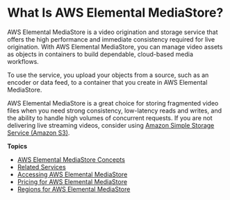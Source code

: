 # What Is AWS Elemental MediaStore?<a name="what-is"></a>

AWS Elemental MediaStore is a video origination and storage service that offers the high performance and immediate consistency required for live origination\. With AWS Elemental MediaStore, you can manage video assets as objects in containers to build dependable, cloud\-based media workflows\.

To use the service, you upload your objects from a source, such as an encoder or data feed, to a container that you create in AWS Elemental MediaStore\.

AWS Elemental MediaStore is a great choice for storing fragmented video files when you need strong consistency, low\-latency reads and writes, and the ability to handle high volumes of concurrent requests\. If you are not delivering live streaming videos, consider using [Amazon Simple Storage Service \(Amazon S3\)](http://docs.aws.amazon.com/AmazonS3/latest/user-guide/)\.

**Topics**
+ [AWS Elemental MediaStore Concepts](what-is-concepts.md)
+ [Related Services](what-is-related-services.md)
+ [Accessing AWS Elemental MediaStore](what-is-accessing.md)
+ [Pricing for AWS Elemental MediaStore](what-is-pricing.md)
+ [Regions for AWS Elemental MediaStore](what-is-regions.md)